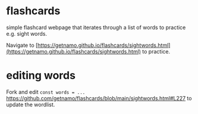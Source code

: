 # flashcards
simple flashcard webpage that iterates through a list of words to practice e.g. sight words.

Navigate to [https://getnamo.github.io/flashcards/sightwords.html](https://getnamo.github.io/flashcards/sightwords.html) to practice. 


# editing words

Fork and edit `const words = ...` https://github.com/getnamo/flashcards/blob/main/sightwords.html#L227 to update the wordlist.
